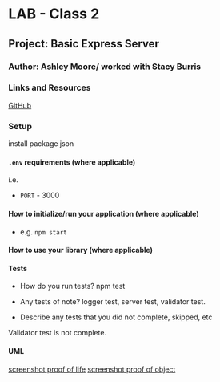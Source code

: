 # LAB - Class 2

## Project: Basic Express Server

### Author: Ashley Moore/ worked with Stacy Burris

### Links and Resources

[GitHub](https://github.com/mooream2291/Basic-express-server)

### Setup

install package json

#### `.env` requirements (where applicable)

i.e.

- `PORT` - 3000

#### How to initialize/run your application (where applicable)

- e.g. `npm start`

#### How to use your library (where applicable)

#### Tests

- How do you run tests? npm test

- Any tests of note? logger test, server test, validator test. 

- Describe any tests that you did not complete, skipped, etc

Validator test is not complete.

#### UML

[screenshot proof of life](assets/proof2.png)
[screenshot proof of object](assets/proof.png)
